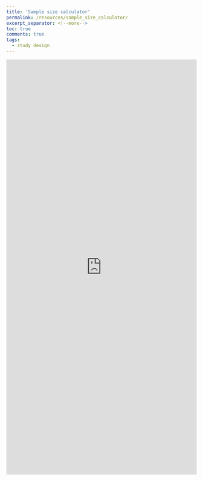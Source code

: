 ```yaml
---
title: 'Sample size calculator'
permalink: /resources/sample_size_calculator/
excerpt_separator: <!--more-->
toc: true
comments: true
tags:
  - study design
---
```

<!--more-->

<iframe height="1100" width="100%" frameborder="no" src="https://kpuka.shinyapps.io/samplesize/"> </iframe>


